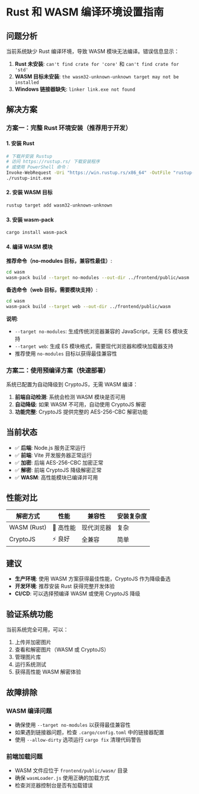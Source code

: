 # Rust 和 WASM 编译环境设置指南

## 问题分析

当前系统缺少 Rust 编译环境，导致 WASM 模块无法编译。错误信息显示：

1. **Rust 未安装**: `can't find crate for 'core'` 和 `can't find crate for 'std'`
2. **WASM 目标未安装**: `the wasm32-unknown-unknown target may not be installed`
3. **Windows 链接器缺失**: `linker link.exe not found`

## 解决方案

### 方案一：完整 Rust 环境安装（推荐用于开发）

#### 1. 安装 Rust
```bash
# 下载并安装 Rustup
# 访问 https://rustup.rs/ 下载安装程序
# 或使用 PowerShell 命令：
Invoke-WebRequest -Uri "https://win.rustup.rs/x86_64" -OutFile "rustup-init.exe"
./rustup-init.exe
```

#### 2. 安装 WASM 目标
```bash
rustup target add wasm32-unknown-unknown
```

#### 3. 安装 wasm-pack
```bash
cargo install wasm-pack
```

#### 4. 编译 WASM 模块

**推荐命令（no-modules 目标，兼容性最佳）**:
```bash
cd wasm
wasm-pack build --target no-modules --out-dir ../frontend/public/wasm
```

**备选命令（web 目标，需要模块支持）**:
```bash
cd wasm
wasm-pack build --target web --out-dir ../frontend/public/wasm
```

**说明**:
- `--target no-modules`: 生成传统浏览器兼容的 JavaScript，无需 ES 模块支持
- `--target web`: 生成 ES 模块格式，需要现代浏览器和模块加载器支持
- 推荐使用 `no-modules` 目标以获得最佳兼容性

### 方案二：使用预编译方案（快速部署）

系统已配置为自动降级到 CryptoJS，无需 WASM 编译：

1. **前端自动检测**: 系统会检测 WASM 模块是否可用
2. **自动降级**: 如果 WASM 不可用，自动使用 CryptoJS 解密
3. **功能完整**: CryptoJS 提供完整的 AES-256-CBC 解密功能

## 当前状态

- ✅ **后端**: Node.js 服务正常运行
- ✅ **前端**: Vite 开发服务器正常运行  
- ✅ **加密**: 后端 AES-256-CBC 加密正常
- ✅ **解密**: 前端 CryptoJS 降级解密正常
- ✅ **WASM**: 高性能模块已编译并可用

## 性能对比

| 解密方式 | 性能 | 兼容性 | 安装复杂度 |
|----------|------|--------|------------|
| WASM (Rust) | 🚀 高性能 | 现代浏览器 | 复杂 |
| CryptoJS | ⚡ 良好 | 全兼容 | 简单 |

## 建议

- **生产环境**: 使用 WASM 方案获得最佳性能，CryptoJS 作为降级备选
- **开发环境**: 推荐安装 Rust 获得完整开发体验
- **CI/CD**: 可以选择预编译 WASM 或使用 CryptoJS 降级

## 验证系统功能

当前系统完全可用，可以：
1. 上传并加密图片
2. 查看和解密图片（WASM 或 CryptoJS）
3. 管理图片库
4. 运行系统测试
5. 获得高性能 WASM 解密体验

## 故障排除

### WASM 编译问题
- 确保使用 `--target no-modules` 以获得最佳兼容性
- 如果遇到链接器问题，检查 `.cargo/config.toml` 中的链接器配置
- 使用 `--allow-dirty` 选项运行 `cargo fix` 清理代码警告

### 前端加载问题
- WASM 文件应位于 `frontend/public/wasm/` 目录
- 确保 `wasmLoader.js` 使用正确的加载方式
- 检查浏览器控制台是否有加载错误